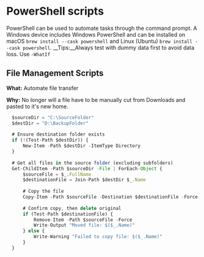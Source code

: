 # PowerShell scripts

PowerShell can be used to automate tasks through the command prompt. A Windows device includes Windows PowerShell and can be installed on macOS `brew install --cask powershell` and Linux (Ubuntu) `brew install --cask powershell`. __Tips:__Always test with dummy data first to avoid data loss. Use `-WhatIf`

## File Management Scripts
__What:__ Automate file transfer

__Why:__ No longer will a file have to be manually cut from Downloads and pasted to it's new home. 
```javascript
  $sourceDir = "C:\SourceFolder"
  $destDir = "D:\BackupFolder"
  
  # Ensure destination folder exists
  if (!(Test-Path $destDir)) {
      New-Item -Path $destDir -ItemType Directory
  }
  
  # Get all files in the source folder (excluding subfolders)
  Get-ChildItem -Path $sourceDir -File | ForEach-Object {
      $sourceFile = $_.FullName
      $destinationFile = Join-Path $destDir $_.Name
  
      # Copy the file
      Copy-Item -Path $sourceFile -Destination $destinationFile -Force
  
      # Confirm copy, then delete original
      if (Test-Path $destinationFile) {
          Remove-Item -Path $sourceFile -Force
          Write-Output "Moved file: $($_.Name)"
      } else {
          Write-Warning "Failed to copy file: $($_.Name)"
      }
  }
```

